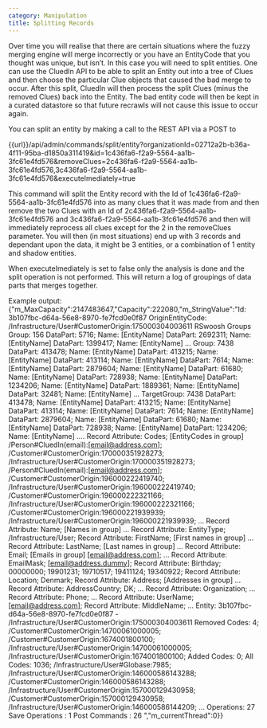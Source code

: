 ```yaml
---
category: Manipulation
title: Splitting Records
---
```


Over time you will realise that there are certain situations where the fuzzy merging engine will merge incorrectly or you have an EntityCode that you thought was unique, but isn’t. In this case you will need to split entities. One can use the CluedIn API to be able to split an Entity out into a tree of Clues and then choose the particular Clue objects that caused the bad merge to occur. After this split, CluedIn will then process the split Clues (minus the removed Clues) back into the Entity. The bad entity code will then be kept in a curated datastore so that future recrawls will not cause this issue to occur again. 

You can split an entity by making a call to the REST API via a POST to

{{url}}/api/admin/commands/split/entity?organizationId=02712a2b-b36a-4f11-95ba-d1850a311419&id=1c436fa6-f2a9-5564-aa1b-3fc61e4fd576&removeClues=2c436fa6-f2a9-5564-aa1b-3fc61e4fd576,3c436fa6-f2a9-5564-aa1b-3fc61e4fd576&executeImediately=true

This command will split the Entity record with the Id of 1c436fa6-f2a9-5564-aa1b-3fc61e4fd576 into as many clues that it was made from and then remove the two Clues with an Id of 2c436fa6-f2a9-5564-aa1b-3fc61e4fd576 and 3c436fa6-f2a9-5564-aa1b-3fc61e4fd576 and then will immediately reprocess all clues except for the 2 in the removeClues parameter. You will then (in most situations) end up with 3 records and dependant upon the data, it might be 3 entities, or a combination of 1 entity and shadow entities. 

When executeImediately is set to false only the analysis is done and the split operation is not performed. This will return a log of groupings of data parts that merges together.

Example output:
{"m_MaxCapacity":2147483647,"Capacity":222080,"m_StringValue":"Id:                3b107fbc-d64a-56e8-8970-fe7fcd0e0f87
OriginEntityCode:  /Infrastructure/User#CustomerOrigin:175000304003611
RSwoosh Groups
	Group: 156
		DataPart: 5716; Name: [EntityName]
		DataPart: 2692311; Name: [EntityName]
		DataPart: 1399417; Name: [EntityName]
		...
	Group: 7438
		DataPart: 413478; Name: [EntityName]
		DataPart: 413215; Name: [EntityName]
		DataPart: 413114; Name: [EntityName]
		DataPart: 7614; Name: [EntityName]
		DataPart: 2879604; Name: [EntityName]
		DataPart: 61680; Name: [EntityName]
		DataPart: 728938; Name: [EntityName]
		DataPart: 1234206; Name: [EntityName]
		DataPart: 1889361; Name: [EntityName]
		DataPart: 32481; Name: [EntityName]
		...
TargetGroup: 7438
	DataPart: 413478; Name: [EntityName]
	DataPart: 413215; Name: [EntityName]
	DataPart: 413114; Name: [EntityName]
	DataPart: 7614; Name: [EntityName]
	DataPart: 2879604; Name: [EntityName]
	DataPart: 61680; Name: [EntityName]
	DataPart: 728938; Name: [EntityName]
	DataPart: 1234206; Name: [EntityName]
	....
	Record Attribute: Codes;
	  [EntityCodes in group]
		/Person#CluedIn(email):[email@address.com];
		/Customer#CustomerOrigin:170000351928273;
		/Infrastructure/User#CustomerOrigin:170000351928273;
		/Person#CluedIn(email):[email@address.com];
		/Customer#CustomerOrigin:196000222419740;
		/Infrastructure/User#CustomerOrigin:196000222419740;
		/Customer#CustomerOrigin:196000222321166;
		/Infrastructure/User#CustomerOrigin:196000222321166;
		/Customer#CustomerOrigin:196000221939939;
		/Infrastructure/User#CustomerOrigin:196000221939939;
    ...
	Record Attribute: Name;
		[Names in group]
		...
	Record Attribute: EntityType;
		/Infrastructure/User;
	Record Attribute: FirstName;
		[First names in group]
		...
	Record Attribute: LastName;
		[Last names in group]
		...
	Record Attribute: Email;
	  [Emails in group]
		[email@address.com];
    ...
	Record Attribute: EmailMask;
		[email@address.dummy];
	Record Attribute: Birthday;
		00000000;
		19901231;
		19710517;
		19411124;
		19340922;
	Record Attribute: Location;
		Denmark;
	Record Attribute: Address;
    [Addresses in group]
    ...
	Record Attribute: AddressCountry;
		DK;
		...
	Record Attribute: Organization;
		...
	Record Attribute: Phone;
		...
	Record Attribute: UserName;
		[email@address.com];
	Record Attribute: MiddleName;
		...
Entity: 3b107fbc-d64a-56e8-8970-fe7fcd0e0f87 - /Infrastructure/User#CustomerOrigin:175000304003611
	Removed Codes: 4;
		/Customer#CustomerOrigin:14700061000005;
		/Customer#CustomerOrigin:1674001800100;
		/Infrastructure/User#CustomerOrigin:14700061000005;
		/Infrastructure/User#CustomerOrigin:1674001800100;
	Added Codes: 0;
	All Codes: 1036;
		/Infrastructure/User#Globase:7985;
		/Infrastructure/User#CustomerOrigin:146000586143288;
		/Customer#CustomerOrigin:146000586143288;
		/Infrastructure/User#CustomerOrigin:157000129430958;
		/Customer#CustomerOrigin:157000129430958;
		/Infrastructure/User#CustomerOrigin:146000586144209;
    ...
Operations: 27
   Save Operations : 1
   Post Commands   : 26
","m_currentThread":0}}